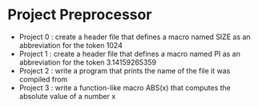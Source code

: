 # Project Preprocessor

* Project 0 : create a header file that defines a macro named SIZE as an abbreviation for the token 1024
* Project 1 : create a header file that defines a macro named PI as an abbreviation for the token 3.14159265359
* Project 2 : write a program that prints the name of the file it was compiled from
* Project 3 : write a function-like macro ABS(x) that computes the absolute value of a number x

